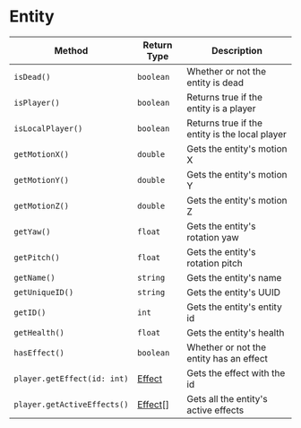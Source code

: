 # Entity

| Method                      | Return Type                     | Description                                    |
|-----------------------------|---------------------------------|------------------------------------------------|
| `isDead()`                  | `boolean`                       | Whether or not the entity is dead              |
| `isPlayer()`                | `boolean`                       | Returns true if the entity is a player         |
| `isLocalPlayer()`           | `boolean`                       | Returns true if the entity is the local player |
| `getMotionX()`              | `double`                        | Gets the entity's motion X                     |
| `getMotionY()`              | `double`                        | Gets the entity's motion Y                     |
| `getMotionZ()`              | `double`                        | Gets the entity's motion Z                     |
| `getYaw()`                  | `float`                         | Gets the entity's rotation yaw                 |
| `getPitch()`                | `float`                         | Gets the entity's rotation pitch               |
| `getName()`                 | `string`                        | Gets the entity's name                         |
| `getUniqueID()`             | `string`                        | Gets the entity's UUID                         |
| `getID()`                   | `int`                           | Gets the entity's entity id                    |
| `getHealth()`               | `float`                         | Gets the entity's health                       |
| `hasEffect()`               | `boolean`                       | Whether or not the entity has an effect        |
| `player.getEffect(id: int)` | [Effect](../types/effect.md)    | Gets the effect with the id                    |
| `player.getActiveEffects()` | [Effect](../types/effect.md)\[] | Gets all the entity's active effects           |